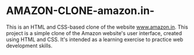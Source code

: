 # AMAZON-CLONE-amazon.in-
This is an HTML and CSS-based clone of the website www.amazon.in.
This project is a simple clone of the Amazon website's user interface, created using HTML and CSS.
It's intended as a learning exercise to practice web development skills.
